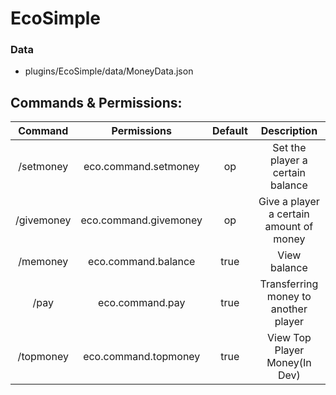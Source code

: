 # EcoSimple


### Data
 - plugins/EcoSimple/data/MoneyData.json
 
## Commands & Permissions:
|Command   | Permissions         | Default|Description                              |
|:--------:|:-------------------:|:------:|:---------------------------------------:|
|/setmoney | eco.command.setmoney|op      | Set the player a certain balance        |
|/givemoney|eco.command.givemoney|op      | Give a player a certain amount of money |
|/memoney  | eco.command.balance |true    | View balance                            |
|/pay      | eco.command.pay     |true    | Transferring money to another player    |
|/topmoney | eco.command.topmoney|true    | View Top Player Money(In Dev)           |

